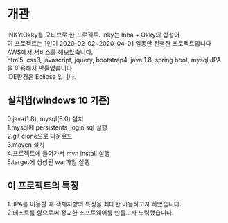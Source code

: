 # 개관
INKY:Okky를 모티브로 한 프로젝트. Inky는 Inha + Okky의 합성어  
이 프로젝트는 1인이 2020-02-02~2020-04-01 일동안 진행한 프로젝트입니다  
AWS에서 서비스를 해보았습니다.  
html5, css3, javascript, jquery, bootstrap4, java 1.8, spring boot, mysql,JPA을 이용해서 만들었습니다  
IDE환경은 Eclipse 입니다.  
## 설치법(windows 10 기준)
0.java(1.8), mysql(8.0) 설치  
1.mysql에 persistents_login.sql 실행  
2.git clone으로 다운로드  
3.maven 설치  
4.프로젝트에 들어가서 mvn install 실행  
5.target에 생성된 war파일 실행  
## 이 프로젝트의 특징
1.JPA를 이용할 때 객체지향의 특징을 최대한 이용하고자 하였습니다.  
2.테스트를 함으로써 정교한 소프트웨어를 만들고자 노력했습니다.  
